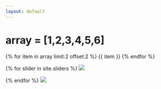 ```yaml
---
layout: default
---
```


# array = [1,2,3,4,5,6]
{% for item in array limit:2 offset:2 %}
  {{ item }}
{% endfor %}

<div class="posts">
  {% for slider in site.sliders %}
   <img class="a" src="https://media3.s-nbcnews.com/i/newscms/2019_42/1495563/sadness-inside-out-today-main-tease-191018_010305cfdd8f7dab2c6547daadfcfce6.jpg" />
  
  {% endfor %}
     <img class="s" src="https://media3.s-nbcnews.com/i/newscms/2019_42/1495563/sadness-inside-out-today-main-tease-191018_010305cfdd8f7dab2c6547daadfcfce6.jpg" />

</div>
